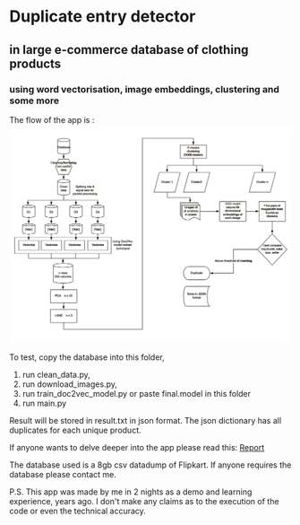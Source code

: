 # Duplicate entry detector
## in large e-commerce database of clothing products
### using word vectorisation, image embeddings, clustering and some more





The flow of the app is :
![alt text](https://github.com/bharshal/duplicate_entry_detector/blob/master/FLow.jpg)

To test, copy the database into this folder,
1) run clean_data.py,
2) run download_images.py,
3) run train_doc2vec_model.py or  paste final.model in this folder
4) run main.py

Result will be stored in result.txt in json format. The json dictionary has all duplicates for each unique product. 

If anyone wants to delve deeper into the app please read this: 
[Report](https://github.com/bharshal/duplicate_entry_detector/blob/master/Report.pdf)


The database used is a 8gb csv datadump of Flipkart.
If anyone requires the database please contact me.


P.S.
This app was made by me in 2 nights as a demo and learning experience, years ago. 
I don't make any claims as to the execution of the code or even the technical accuracy.
